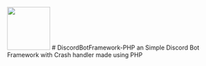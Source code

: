 <img src="https://cdn.discordapp.com/attachments/997562428529328188/1027912099848007680/Framework_Logo.png" width="100"> # DiscordBotFramework-PHP
an Simple Discord Bot Framework with Crash handler made using PHP
